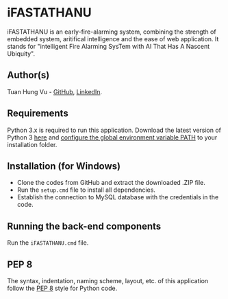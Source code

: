 iFASTATHANU
===========
iFASTATHANU is an early-fire-alarming system, combining the strength of embedded system, aritifical intelligence and the ease of web application. It stands for "intelligent Fire Alarming SysTem with AI That Has A Nascent Ubiquity".

Author(s)
---------
Tuan Hung Vu - [GitHub](https://github.com/hungvutuan), [LinkedIn](https://www.linkedin.com/in/tuan-hung-vu-734349192/).

Requirements 
------------
Python 3.x is required to run this application. Download the latest version of Python 3 [here](https://www.python.org/downloads/) and [configure the global environment variable PATH](https://geek-university.com/python/add-python-to-the-windows-path/) to your installation folder.

Installation (for Windows)
--------------------------
- Clone the codes from GitHub and extract the downloaded .ZIP file.
- Run the `setup.cmd` file to install all dependencies.
- Establish the connection to MySQL database with the credentials in the code.

Running the back-end components
-------------------------------
Run the `iFASTATHANU.cmd` file.

PEP 8 
-----
The syntax, indentation, naming scheme, layout, etc. of this application follow the [PEP 8](https://www.python.org/dev/peps/pep-0008/) style for Python code.
